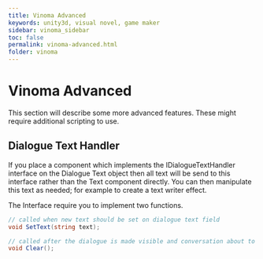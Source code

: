 ```yaml
---
title: Vinoma Advanced
keywords: unity3d, visual novel, game maker
sidebar: vinoma_sidebar
toc: false
permalink: vinoma-advanced.html
folder: vinoma
---
```


Vinoma Advanced
===============

This section will describe some more advanced features. These might require additional scripting to use.

Dialogue Text Handler
---------------------

If you place a component which implements the IDialogueTextHandler interface on the Dialogue Text object then all text will be send to this interface rather than the Text component directly. You can then manipulate this text as needed; for example to create a text writer effect.

The Interface require you to implement two functions.

```csharp
// called when new text should be set on dialogue text field
void SetText(string text);

// called after the dialogue is made visible and conversation about to start
void Clear();
```

